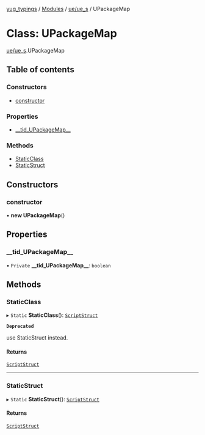 [yug_typings](../README.md) / [Modules](../modules.md) / [ue/ue\_s](../modules/ue_ue_s.md) / UPackageMap

# Class: UPackageMap

[ue/ue_s](../modules/ue_ue_s.md).UPackageMap

## Table of contents

### Constructors

- [constructor](ue_ue_s.UPackageMap.md#constructor)

### Properties

- [\_\_tid\_UPackageMap\_\_](ue_ue_s.UPackageMap.md#__tid_upackagemap__)

### Methods

- [StaticClass](ue_ue_s.UPackageMap.md#staticclass)
- [StaticStruct](ue_ue_s.UPackageMap.md#staticstruct)

## Constructors

### constructor

• **new UPackageMap**()

## Properties

### \_\_tid\_UPackageMap\_\_

• `Private` **\_\_tid\_UPackageMap\_\_**: `boolean`

## Methods

### StaticClass

▸ `Static` **StaticClass**(): [`ScriptStruct`](ue_ue.ScriptStruct.md)

**`Deprecated`**

use StaticStruct instead.

#### Returns

[`ScriptStruct`](ue_ue.ScriptStruct.md)

___

### StaticStruct

▸ `Static` **StaticStruct**(): [`ScriptStruct`](ue_ue.ScriptStruct.md)

#### Returns

[`ScriptStruct`](ue_ue.ScriptStruct.md)
